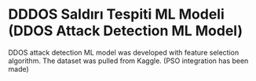 # DDDOS Saldırı Tespiti ML Modeli (DDOS Attack Detection ML Model)

DDOS attack detection ML model was developed with feature selection algorithm. The dataset was pulled from Kaggle. (PSO integration has been made)
